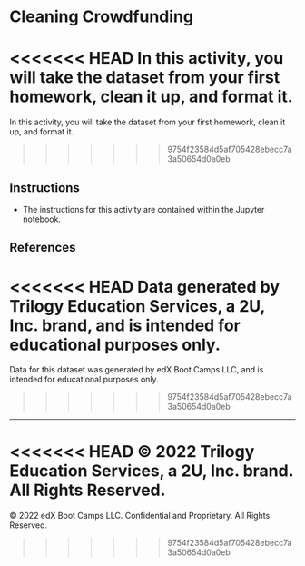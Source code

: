# Cleaning Crowdfunding

<<<<<<< HEAD
In this activity, you will take the dataset from your first homework, clean it up, and format it. 
=======
In this activity, you will take the dataset from your first homework, clean it up, and format it.
>>>>>>> 9754f23584d5af705428ebecc7a3a50654d0a0eb

## Instructions

* The instructions for this activity are contained within the Jupyter notebook.

## References

<<<<<<< HEAD
Data generated by Trilogy Education Services, a 2U, Inc. brand, and is intended for educational purposes only. 
=======
Data for this dataset was generated by edX Boot Camps LLC, and is intended for educational purposes only.
>>>>>>> 9754f23584d5af705428ebecc7a3a50654d0a0eb


---

<<<<<<< HEAD
© 2022 Trilogy Education Services, a 2U, Inc. brand. All Rights Reserved.
=======
© 2022 edX Boot Camps LLC. Confidential and Proprietary. All Rights Reserved.
>>>>>>> 9754f23584d5af705428ebecc7a3a50654d0a0eb
